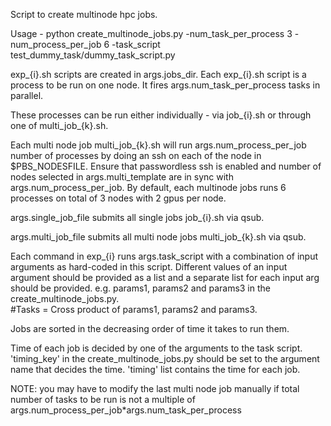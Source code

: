Script to create multinode hpc jobs.

Usage - 
python create_multinode_jobs.py -num_task_per_process 3 -num_process_per_job 6 -task_script test_dummy_task/dummy_task_script.py

exp_{i}.sh scripts are created in args.jobs_dir. Each exp_{i}.sh script is a process to be run on one node. It fires args.num_task_per_process tasks in parallel.

These processes can be run either individually - via job_{i}.sh or through one of multi_job_{k}.sh.

Each multi node job multi_job_{k}.sh will run args.num_process_per_job number of processes by doing an ssh on each of the node in $PBS_NODESFILE. Ensure that passwordless ssh is enabled and number of nodes selected in args.multi_template are in sync with args.num_process_per_job. By default, each multinode jobs runs 6 processes on total of 3 nodes with 2 gpus per node.

args.single_job_file submits all single jobs  job_{i}.sh via qsub.

args.multi_job_file submits all multi node jobs multi_job_{k}.sh via qsub.

Each command in exp_{i} runs args.task_script with a combination of input arguments as hard-coded in this script. 
Different values of an input argument should be provided as a list and a separate list for each input arg should be provided. 
e.g. params1, params2 and params3 in the create_multinode_jobs.py.  
#Tasks = Cross product of params1, params2 and params3.

Jobs are sorted in the decreasing order of time it takes to run them.

Time of each job is decided by one of the arguments to the task script. 
'timing_key' in the create_multinode_jobs.py should be set to the argument name that decides the time. 
'timing' list contains the time for each job.

NOTE: you may have to modify the last multi node job manually if total number of tasks to be run is not a multiple of args.num_process_per_job*args.num_task_per_process



